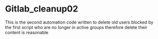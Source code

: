 # Gitlab_cleanup02
This is the second automation code written to delete old users blocked by the first script who are no longer in active groups therefore delete their content is reasonable
